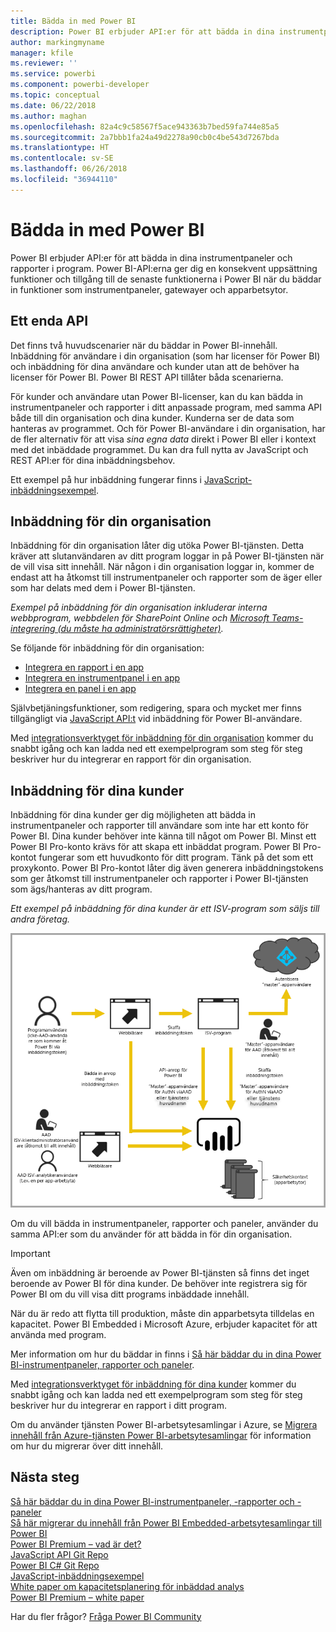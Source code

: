 ```yaml
---
title: Bädda in med Power BI
description: Power BI erbjuder API:er för att bädda in dina instrumentpaneler och rapporter i program.
author: markingmyname
manager: kfile
ms.reviewer: ''
ms.service: powerbi
ms.component: powerbi-developer
ms.topic: conceptual
ms.date: 06/22/2018
ms.author: maghan
ms.openlocfilehash: 82a4c9c58567f5ace943363b7bed59fa744e85a5
ms.sourcegitcommit: 2a7bbb1fa24a49d2278a90cb0c4be543d7267bda
ms.translationtype: HT
ms.contentlocale: sv-SE
ms.lasthandoff: 06/26/2018
ms.locfileid: "36944110"
---
```

# <a name="embedding-with-power-bi"></a>Bädda in med Power BI
Power BI erbjuder API:er för att bädda in dina instrumentpaneler och rapporter i program. Power BI-API:erna ger dig en konsekvent uppsättning funktioner och tillgång till de senaste funktionerna i Power BI när du bäddar in funktioner som instrumentpaneler, gatewayer och apparbetsytor.

## <a name="a-single-api"></a>Ett enda API
Det finns två huvudscenarier när du bäddar in Power BI-innehåll.  Inbäddning för användare i din organisation (som har licenser för Power BI) och inbäddning för dina användare och kunder utan att de behöver ha licenser för Power BI. Power BI REST API tillåter båda scenarierna. 

För kunder och användare utan Power BI-licenser, kan du kan bädda in instrumentpaneler och rapporter i ditt anpassade program, med samma API både till din organisation och dina kunder. Kunderna ser de data som hanteras av programmet. Och för Power BI-användare i din organisation, har de fler alternativ för att visa *sina egna data* direkt i Power BI eller i kontext med det inbäddade programmet. Du kan dra full nytta av JavaScript och REST API:er för dina inbäddningsbehov.

Ett exempel på hur inbäddning fungerar finns i [JavaScript-inbäddningsexempel](https://microsoft.github.io/PowerBI-JavaScript/demo/).

## <a name="embedding-for-your-organization"></a>Inbäddning för din organisation
Inbäddning för din organisation låter dig utöka Power BI-tjänsten. Detta kräver att slutanvändaren av ditt program loggar in på Power BI-tjänsten när de vill visa sitt innehåll. När någon i din organisation loggar in, kommer de endast att ha åtkomst till instrumentpaneler och rapporter som de äger eller som har delats med dem i Power BI-tjänsten. 

*Exempel på inbäddning för din organisation inkluderar interna webbprogram, webbdelen för SharePoint Online och [Microsoft Teams-integrering (du måste ha administratörsrättigheter)](https://powerbi.microsoft.com/en-us/blog/power-bi-teams-up-with-microsoft-teams/).*

Se följande för inbäddning för din organisation:

* [Integrera en rapport i en app](integrate-report.md)
* [Integrera en instrumentpanel i en app](integrate-dashboard.md)
* [Integrera en panel i en app](integrate-tile.md)

Självbetjäningsfunktioner, som redigering, spara och mycket mer finns tillgängligt via [JavaScript API:t](https://github.com/Microsoft/PowerBI-JavaScript) vid inbäddning för Power BI-användare.

Med [integrationsverktyget för inbäddning för din organisation](https://aka.ms/embedsetup/UserOwnsData) kommer du snabbt igång och kan ladda ned ett exempelprogram som steg för steg beskriver hur du integrerar en rapport för din organisation.

## <a name="embedding-for-your-customers"></a>Inbäddning för dina kunder
Inbäddning för dina kunder ger dig möjligheten att bädda in instrumentpaneler och rapporter till användare som inte har ett konto för Power BI. Dina kunder behöver inte känna till något om Power BI. Minst ett Power BI Pro-konto krävs för att skapa ett inbäddat program. Power BI Pro-kontot fungerar som ett huvudkonto för ditt program. Tänk på det som ett proxykonto. Power BI Pro-kontot låter dig även generera inbäddningstokens som ger åtkomst till instrumentpaneler och rapporter i Power BI-tjänsten som ägs/hanteras av ditt program. 

*Ett exempel på inbäddning för dina kunder är ett ISV-program som säljs till andra företag.*

![Inbäddningsflöde för inbäddning för dina kunder](media/embedding/powerbi-embed-flow.png)

Om du vill bädda in instrumentpaneler, rapporter och paneler, använder du samma API:er som du använder för att bädda in för din organisation.

> [!IMPORTANT]
> Även om inbäddning är beroende av Power BI-tjänsten så finns det inget beroende av Power BI för dina kunder. De behöver inte registrera sig för Power BI om du vill visa ditt programs inbäddade innehåll.
> 

När du är redo att flytta till produktion, måste din apparbetsyta tilldelas en kapacitet. Power BI Embedded i Microsoft Azure, erbjuder kapacitet för att använda med program.

Mer information om hur du bäddar in finns i [Så här bäddar du in dina Power BI-instrumentpaneler, rapporter och paneler](embedding-content.md).

Med [integrationsverktyget för inbäddning för dina kunder](https://aka.ms/embedsetup/AppOwnsData) kommer du snabbt igång och kan ladda ned ett exempelprogram som steg för steg beskriver hur du integrerar en rapport i ditt program.

Om du använder tjänsten Power BI-arbetsytesamlingar i Azure, se [Migrera innehåll från Azure-tjänsten Power BI-arbetsytesamlingar](migrate-from-powerbi-embedded.md) för information om hur du migrerar över ditt innehåll.

## <a name="next-steps"></a>Nästa steg
[Så här bäddar du in dina Power BI-instrumentpaneler, -rapporter och -paneler](embedding-content.md)  
[Så här migrerar du innehåll från Power BI Embedded-arbetsytesamlingar till Power BI](migrate-from-powerbi-embedded.md)  
[Power BI Premium – vad är det?](../service-premium.md)  
[JavaScript API Git Repo](https://github.com/Microsoft/PowerBI-JavaScript)  
[Power BI C# Git Repo](https://github.com/Microsoft/PowerBI-CSharp)  
[JavaScript-inbäddningsexempel](https://microsoft.github.io/PowerBI-JavaScript/demo/)  
[White paper om kapacitetsplanering för inbäddad analys](https://aka.ms/pbiewhitepaper)  
[Power BI Premium – white paper](https://aka.ms/pbipremiumwhitepaper)  

Har du fler frågor? [Fråga Power BI Community](http://community.powerbi.com/)

